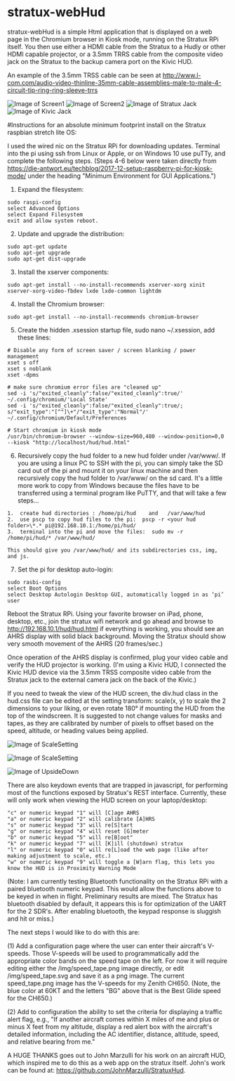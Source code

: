 # stratux-webHud

stratux-webHud is a simple Html application that is displayed on a web page in the Chromium browser in Kiosk mode, running on the Stratux RPi itself.  You then use either a HDMI cable from the Stratux to a Hudly or other HDMI capable projector, or a 3.5mm TRRS cable from the composite video jack on the Stratux to the backup camera port on the Kivic HUD.   

An example of the 3.5mm  TRSS cable can be seen at http://www.l-com.com/audio-video-thinline-35mm-cable-assemblies-male-to-male-4-circuit-tip-ring-ring-sleeve-trrs

![Image of Screen1](https://github.com/N129BZ/stratux-webHud/blob/master/readme_images/InTurn.png)
![Image of Screen2](https://github.com/N129BZ/stratux-webHud/blob/master/readme_images/WithSlipSkid2.png)
![Image of Stratux Jack](https://github.com/N129BZ/stratux-webHud/blob/master/readme_images/PluggedIntoRPi.jpg)
![Image of Kivic Jack](https://github.com/N129BZ/stratux-webHud/blob/master/readme_images/PluggedIntoKivic.jpg)

#Instructions for an absolute minimum footprint install on the Stratux raspbian stretch lite OS:

I used the wired nic on the Stratux RPi for downloading updates. Terminal into the pi using ssh from Linux or Apple, or on Windows 10 use puTTy, and complete the following steps. (Steps 4-6 below were taken directly from https://die-antwort.eu/techblog/2017-12-setup-raspberry-pi-for-kiosk-mode/  under the heading "Minimum Environment for GUI Applications.")

1.  Expand the filesystem:
````
sudo raspi-config  
select Advanced Options
select Expand Filesystem
exit and allow system reboot.
````
2.  Update and upgrade the distribution:
````
sudo apt-get update 
sudo apt-get upgrade
sudo apt-get dist-upgrade
````
3.  Install the xserver components:
````
sudo apt-get install --no-install-recommends xserver-xorg xinit xserver-xorg-video-fbdev lxde lxde-common lightdm
````
4.  Install the Chromium browser:
````
sudo apt-get install --no-install-recommends chromium-browser
````
5.  Create the hidden .xsession startup file, sudo nano ~/.xsession, add these lines:
````
# Disable any form of screen saver / screen blanking / power management
xset s off
xset s noblank
xset -dpms

# make sure chromium error files are "cleaned up"
sed -i 's/"exited_cleanly":false/"exited_cleanly":true/' ~/.config/chromium/'Local State'
sed -i 's/"exited_cleanly":false/"exited_cleanly":true/; s/"exit_type":"[^"]\+"/"exit_type":"Normal"/' ~/.config/chromium/Default/Preferences      

# Start chromium in kiosk mode
/usr/bin/chromium-browser --window-size=960,480 --window-position=0,0 --kiosk "http://localhost/hud/hud.html"
````
6. Recursively copy the hud folder to a new hud folder under /var/www/. If you are using a linux PC to SSH with the pi, you can simply take the SD card out of the pi and mount it on your linux machine and then recursively copy the hud folder to /var/www/ on the sd card.  It's a little more work to copy from Windows because the files have to be transferred using a terminal program like PuTTY, and that will take a few steps...
````
1.  create hud directories : /home/pi/hud    and   /var/www/hud   
2.  use pscp to copy hud files to the pi:  pscp -r <your hud folder>\*.* pi@192.168.10.1:/home/pi/hud/
3.  terminal into the pi and move the files:  sudo mv -r /home/pi/hud/* /var/www/hud/

This should give you /var/www/hud/ and its subdirectories css, img, and js.
````
7.  Set the pi for desktop auto-login:
````
sudo rasbi-config
select Boot Options
select Desktop Autologin Desktop GUI, automatically logged in as ‘pi’ user
````

Reboot the Stratux RPi.  Using your favorite browser on iPad, phone, desktop, etc., join the stratux wifi network and go ahead and browse to http://192.168.10.1/hud/hud.html if everything is working, you should see an AHRS display with solid black background. Moving the Stratux should show very smooth movement of the AHRS (20 frames/sec.)
 
Once operation of the AHRS display is confirmed, plug your video cable and verify the HUD projector is working. (I'm using a Kivic HUD, I connected the Kivic HUD device via the 3.5mm TRSS composite video cable from the Stratux jack to the external camera jack on the back of the Kivic.)

If you need to tweak the view of the HUD screen, the div.hud class in the hud.css file can be edited at the setting transform: scale(x, y) to scale the 2 dimensions to your liking, or even rotate 180° if mounting the HUD from the top of the windscreen. It is suggested to not change values for masks and tapes, as they are calibrated by number of pixels to offset based on the speed, altitude, or heading values being applied.

![Image of ScaleSetting](https://github.com/N129BZ/stratux-webHud/blob/master/readme_images/hudcss1.png)

![Image of ScaleSetting](https://github.com/N129BZ/stratux-webHud/blob/master/readme_images/hudcss2.png)

![Image of UpsideDown](https://github.com/N129BZ/stratux-webHud/blob/master/readme_images/upsideDown.png)

There are also keydown events that are trapped in javascript, for performing most of the functions exposed by Stratux's REST interface. Currently, these will only work when viewing the HUD screen on your laptop/desktop:

    "c" or numeric keypad "1" will [C]age AHRS
    "a" or numeric keypad "2" will calibrate [A]HRS
    "s" or numeric keypad "3" will re[S]tart
    "g" or numeric keypad "4" will reset [G]meter
    "b" or numeric keypad "5" will re[B]oot"
    "k" or numeric keypad "7" will [K]ill (shutdown) stratux
    "l" or numeric keypad "0" will re[L]oad the web page (like after making adjustment to scale, etc.)
    "w" or numeric keypad "9" will toggle a [W]arn flag, this lets you know the HUD is in Proximity Warning Mode  
        
(Note: I am currently testing Bluetooth functionality on the Stratux RPi with a paired bluetooth numeric keypad. This would allow the functions above to be keyed in when in flight. Preliminary results are mixed. The Stratux has bluetooth disabled by default, it appears this is for optimization of the UART for the 2 SDR's. After enabling bluetooth, the keypad response is sluggish and hit or miss.)

The next steps I would like to do with this are:

(1) Add a configuration page where the user can enter their aircraft's V-speeds. Those V-speeds will be used to programmatically add the appropriate color bands on the speed tape on the left.  For now it will require editing either the /img/speed_tape.png image directly, or edit /img/speed_tape.svg and save it as a png image. The current speed_tape.png image has the V-speeds for my Zenith CH650. (Note, the blue color at 60KT and the letters "BG" above that is the Best Glide speed for the CH650.)

(2) Add to configuration the ability to set the criteria for displaying a traffic alert flag, e.g., "If another aircraft comes within X miles of me and plus or minus X feet from my altitude, display a red alert box with the aircraft's detailed information, including the AC identifier, distance, altitude, speed, and relative bearing from me."  

A HUGE THANKS goes out to John Marzulli for his work on an aircraft HUD, which inspired me to do this as a web app on the stratux itself. John's work can be found at: https://github.com/JohnMarzulli/StratuxHud.

